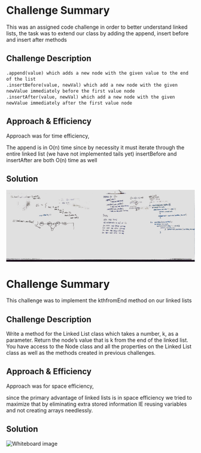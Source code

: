 # Challenge Summary
This was an assigned code challenge in order to better understand linked lists, the task was to extend our class by adding the append, insert before and insert after methods
## Challenge Description

    .append(value) which adds a new node with the given value to the end of the list
    .insertBefore(value, newVal) which add a new node with the given newValue immediately before the first value node
    .insertAfter(value, newVal) which add a new node with the given newValue immediately after the first value node

## Approach & Efficiency

Approach was for time efficiency, 

The append is in O(n) time since by necessity it must iterate through the entire linked list (we have not implemented tails yet)
insertBefore and insertAfter are both O(n) time as well


## Solution
<!-- Embedded whiteboard image -->

![Whiteboard image](https://raw.githubusercontent.com/leeroywking/data-structures-and-algorithms/master/datastructures/assets/ll_insertions.jpg)



# Challenge Summary
This challenge was to implement the kthfromEnd method on our linked lists
## Challenge Description

Write a method for the Linked List class which takes a number, k, as a parameter. Return the node’s value that is k from the end of the linked list. You have access to the Node class and all the properties on the Linked List class as well as the methods created in previous challenges.

## Approach & Efficiency

Approach was for space efficiency, 

since the primary advantage of linked lists is in space efficiency we tried to maximize that by eliminating extra stored information IE reusing variables and not creating arrays needlessly.

## Solution
<!-- Embedded whiteboard image -->

![Whiteboard image](https://files.slack.com/files-pri/T039KG69K-FLEGDEVPY/image_from_ios.jpg)
